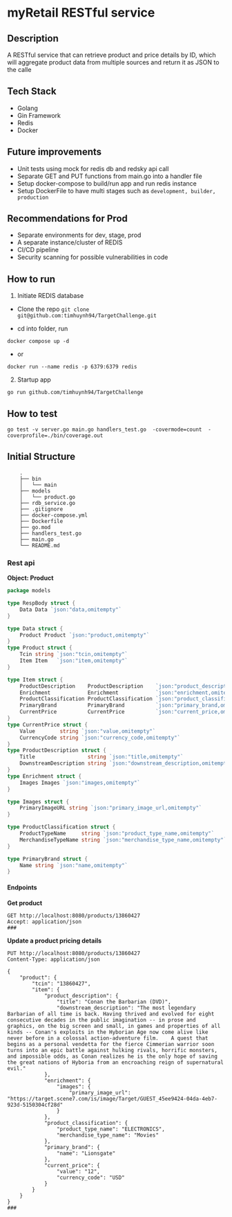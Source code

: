 # myRetail RESTful service

## Description
A RESTful service that can retrieve product and
price details by ID, which will aggregate product data from multiple
sources and return it as JSON to the calle

## Tech Stack
- Golang
- Gin Framework
- Redis
- Docker

## Future improvements
- Unit tests using mock for redis db and redsky api call
- Separate GET and PUT functions from main.go into a handler file
- Setup docker-compose to build/run app and run redis instance
- Setup DockerFile to have multi stages such as `development, builder, production`

## Recommendations for Prod
- Separate environments for dev, stage, prod
- A separate instance/cluster of REDIS 
- CI/CD pipeline
- Security scanning for possible vulnerabilities in code

## How to run

1. Initiate REDIS database

- Clone the repo `git clone git@github.com:timhuynh94/TargetChallenge.git`

- cd into folder, run
 ```shell script 
docker compose up -d
```

- or 

```shell script
docker run --name redis -p 6379:6379 redis
```

2. Startup app
```shell script
go run github.com/timhuynh94/TargetChallenge
```


## How to test
```shell script
go test -v server.go main.go handlers_test.go  -covermode=count  -coverprofile=./bin/coverage.out
```

## Initial Structure
```
    .
    ├── bin
    │   └── main
    ├── models
    │   └── product.go
    ├── rdb_service.go
    ├── .gitignore
    ├── docker-compose.yml
    ├── Dockerfile
    ├── go.mod
    ├── handlers_test.go
    ├── main.go
    └── README.md
```

### Rest api
**Object: Product**
```go
package models

type RespBody struct {
	Data Data `json:"data,omitempty"`
}

type Data struct {
	Product Product `json:"product,omitempty"`
}
type Product struct {
	Tcin string `json:"tcin,omitempty"`
	Item Item   `json:"item,omitempty"`
}

type Item struct {
	ProductDescription    ProductDescription    `json:"product_description,omitempty"`
	Enrichment            Enrichment            `json:"enrichment,omitempty"`
	ProductClassification ProductClassification `json:"product_classification,omitempty"`
	PrimaryBrand          PrimaryBrand          `json:"primary_brand,omitempty"`
	CurrentPrice          CurrentPrice          `json:"current_price,omitempty"`
}
type CurrentPrice struct {
	Value        string `json:"value,omitempty"`
	CurrencyCode string `json:"currency_code,omitempty"`
}
type ProductDescription struct {
	Title                 string `json:"title,omitempty"`
	DownstreamDescription string `json:"downstream_description,omitempty"`
}
type Enrichment struct {
	Images Images `json:"images,omitempty"`
}

type Images struct {
	PrimaryImageURL string `json:"primary_image_url,omitempty"`
}

type ProductClassification struct {
	ProductTypeName     string `json:"product_type_name,omitempty"`
	MerchandiseTypeName string `json:"merchandise_type_name,omitempty"`
}

type PrimaryBrand struct {
	Name string `json:"name,omitempty"`
}
```

#### Endpoints

**Get product**
```http request
GET http://localhost:8080/products/13860427
Accept: application/json
###
```

**Update a product pricing details**
```http request
PUT http://localhost:8080/products/13860427
Content-Type: application/json

{
	"product": {
		"tcin": "13860427",
		"item": {
			"product_description": {
				"title": "Conan the Barbarian (DVD)",
				"downstream_description": "The most legendary Barbarian of all time is back. Having thrived and evolved for eight consecutive decades in the public imagination -- in prose and graphics, on the big screen and small, in games and properties of all kinds -- Conan's exploits in the Hyborian Age now come alive like never before in a colossal action-adventure film.    A quest that begins as a personal vendetta for the fierce Cimmerian warrior soon turns into an epic battle against hulking rivals, horrific monsters, and impossible odds, as Conan realizes he is the only hope of saving the great nations of Hyboria from an encroaching reign of supernatural evil."
			},
			"enrichment": {
				"images": {
					"primary_image_url": "https://target.scene7.com/is/image/Target/GUEST_45ee9424-04da-4eb7-923d-5150304cf28d"
				}
			},
			"product_classification": {
				"product_type_name": "ELECTRONICS",
				"merchandise_type_name": "Movies"
			},
			"primary_brand": {
				"name": "Lionsgate"
			},
			"current_price": {
				"value": "12",
				"currency_code": "USD"
			}
		}
	}
}
###
```


